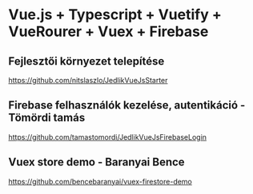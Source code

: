 # Vue.js + Typescript + Vuetify + VueRourer + Vuex + Firebase

## Fejlesztői környezet telepítése
https://github.com/nitslaszlo/JedlikVueJsStarter

## Firebase felhasználók kezelése, autentikáció - Tömördi tamás
https://github.com/tamastomordi/JedlikVueJsFirebaseLogin

## Vuex store demo - Baranyai Bence
https://github.com/bencebaranyai/vuex-firestore-demo